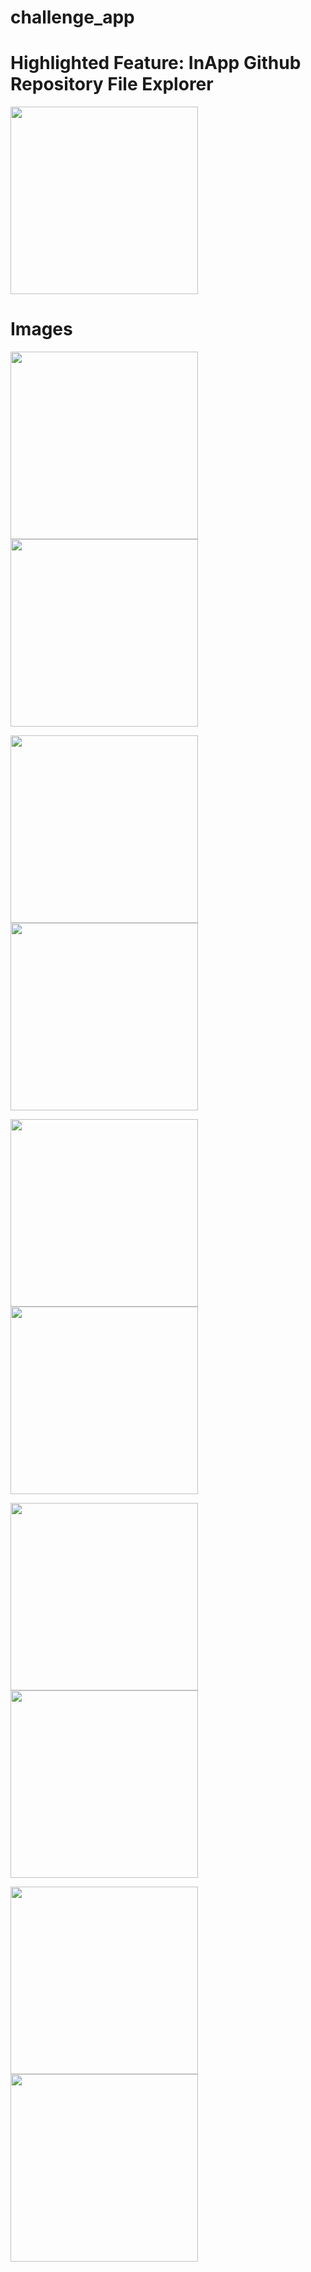 # challenge_app

# Highlighted Feature: InApp Github Repository File Explorer
<img src="https://user-images.githubusercontent.com/40795940/210559097-19889c18-4dc8-46ae-98e6-f086e63959d0.gif" width="300">

# Images

<img src= "https://user-images.githubusercontent.com/40795940/210561159-f853a379-ee93-4547-adfd-cc164f9a1996.png" width="300"> <img src= "https://user-images.githubusercontent.com/40795940/210561846-ea6967c3-57fc-4049-ae4f-5ce12613d965.png" width="300">

<img src= "https://user-images.githubusercontent.com/40795940/210561901-5e131437-5028-4de3-a15c-09ed212f2bf3.png" width="300"> <img src= "https://user-images.githubusercontent.com/40795940/210561953-63941f08-3bd5-4bc3-a8df-7543ea8b87af.png" width="300">

<img src="https://user-images.githubusercontent.com/40795940/210558577-6e52310b-7670-42ca-8564-5aa95ab81da1.png" width="300"> <img src="https://user-images.githubusercontent.com/40795940/210558643-d5249980-8c24-4905-8f2f-75aa8cc39b13.png" width="300">

<img src="https://user-images.githubusercontent.com/40795940/210558693-fc5e42ab-dd33-4bc5-9b48-027d9928cb33.png" width="300"> <img src="https://user-images.githubusercontent.com/40795940/210558769-16bf5f79-7601-4cea-bf56-28da72e1cc5a.png" width="300">

<img src="https://user-images.githubusercontent.com/40795940/210558900-9042216d-e299-4dde-ac17-5551c9421c18.png" width="300"> <img src="https://user-images.githubusercontent.com/40795940/210558952-278b633a-e5a6-4add-955b-34b11852d1c3.png" width="300">

